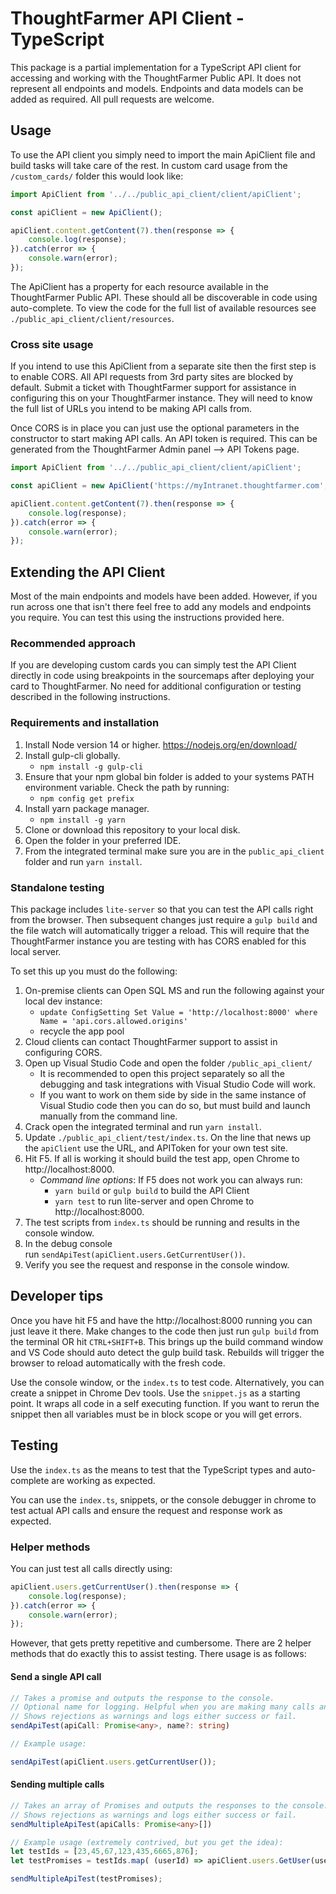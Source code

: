 # ThoughtFarmer API Client - TypeScript

This package is a partial implementation for a TypeScript API client for accessing and working with the ThoughtFarmer Public API. It does not represent all endpoints and models. Endpoints and data models can be added as required. All pull requests are welcome.

## Usage

To use the API client you simply need to import the main ApiClient file and build tasks will take care of the rest. In custom card usage from the `/custom_cards/` folder this would look like:

```typescript
import ApiClient from '../../public_api_client/client/apiClient';

const apiClient = new ApiClient();

apiClient.content.getContent(7).then(response => {
    console.log(response);
}).catch(error => {
    console.warn(error);
});

```

The ApiClient has a property for each resource available in the ThoughtFarmer Public API. These should all be discoverable in code using auto-complete. To view the code for the full list of available resources see `./public_api_client/client/resources`.

### Cross site usage

If you intend to use this ApiClient from a separate site then the first step is to enable CORS. All API requests from 3rd party sites are blocked by default. Submit a ticket with ThoughtFarmer support for assistance in configuring this on your ThoughtFarmer instance. They will need to know the full list of URLs you intend to be making API calls from.

Once CORS is in place you can just use the optional parameters in the constructor to start making API calls. An API token is required. This can be generated from the ThoughtFarmer Admin panel --> API Tokens page.

```typescript
import ApiClient from '../../public_api_client/client/apiClient';

const apiClient = new ApiClient('https://myIntranet.thoughtfarmer.com', '{apiToken}');

apiClient.content.getContent(7).then(response => {
    console.log(response);
}).catch(error => {
    console.warn(error);
});

```

## Extending the API Client

Most of the main endpoints and models have been added. However, if you run across one that isn't there feel free to add any models and endpoints you require. You can test this using the instructions provided here.

### Recommended approach

If you are developing custom cards you can simply test the API Client directly in code using breakpoints in the sourcemaps after deploying your card to ThoughtFarmer. No need for additional configuration or testing described in the following instructions.

### Requirements and installation

1) Install Node version 14 or higher. https://nodejs.org/en/download/
2) Install gulp-cli globally.
   - `npm install -g gulp-cli`
3) Ensure that your npm global bin folder is added to your systems PATH environment variable. Check the path by running:
   - `npm config get prefix`
4) Install yarn package manager.
   - `npm install -g yarn`
5) Clone or download this repository to your local disk.
6) Open the folder in your preferred IDE.
7) From the integrated terminal make sure you are in the `public_api_client` folder and run `yarn install`.

### Standalone testing

This package includes `lite-server` so that you can test the API calls right from the browser. Then subsequent changes just require a `gulp build` and the file watch will automatically trigger a reload. This will require that the ThoughtFarmer instance you are testing with has CORS enabled for this local server.

To set this up you must do the following:

 1. On-premise clients can Open SQL MS and run the following against your local dev instance:
    - `update ConfigSetting Set Value = 'http://localhost:8000' where Name = 'api.cors.allowed.origins'`
    - recycle the app pool
 2. Cloud clients can contact ThoughtFarmer support to assist in configuring CORS.
 3. Open up Visual Studio Code and open the folder `/public_api_client/`
    - It is recommended to open this project separately so all the debugging and task integrations with Visual Studio Code will work.
    - If you want to work on them side by side in the same instance of Visual Studio code then you can do so, but must build and launch manually from the command line.
 4. Crack open the integrated terminal and run `yarn install`.
 5. Update `./public_api_client/test/index.ts`. On the line that news up the `apiClient` use the URL, and APIToken for your own test site.
 6. Hit F5. If all is working it should build the test app, open Chrome to http://localhost:8000.
    - *Command line options*: If F5 does not work you can always run:
      - `yarn build` or `gulp build` to build the API Client
      - `yarn test` to run lite-server and open Chrome to http://localhost:8000. 
 7. The test scripts from `index.ts` should be running and results in the console window.
 8. In the debug console run `sendApiTest(apiClient.users.GetCurrentUser())`.
 9. Verify you see the request and response in the console window.

## Developer tips

Once you have hit F5 and have the http://localhost:8000 running you can just leave it there. Make changes to the code then just run `gulp build` from the terminal OR hit `CTRL+SHIFT+B`. This brings up the build command window and VS Code should auto detect the gulp build task. Rebuilds will trigger the browser to reload automatically with the fresh code.

Use the console window, or the `index.ts` to test code. Alternatively, you can create a snippet in Chrome Dev tools. Use the `snippet.js` as a starting point. It wraps all code in a self executing function. If you want to rerun the snippet then all variables must be in block scope or you will get errors.

## Testing

Use the `index.ts` as the means to test that the TypeScript types and auto-complete are working as expected.

You can use the `index.ts`, snippets, or the console debugger in chrome to test actual API calls and ensure the request and response work as expected.

### Helper methods

You can just test all calls directly using:

```typescript
apiClient.users.getCurrentUser().then(response => {
    console.log(response);
}).catch(error => {
    console.warn(error);
});
```

However, that gets pretty repetitive and cumbersome. There are 2 helper methods that do exactly this to assist testing. There usage is as follows:

#### Send a single API call

```typescript
// Takes a promise and outputs the response to the console.
// Optional name for logging. Helpful when you are making many calls and want to differentiate them in the console.
// Shows rejections as warnings and logs either success or fail.
sendApiTest(apiCall: Promise<any>, name?: string)

// Example usage:

sendApiTest(apiClient.users.getCurrentUser());

```

#### Sending multiple calls

```typescript
// Takes an array of Promises and outputs the responses to the console.
// Shows rejections as warnings and logs either success or fail.
sendMultipleApiTest(apiCalls: Promise<any>[])

// Example usage (extremely contrived, but you get the idea):
let testIds = [23,45,67,123,435,6665,876];
let testPromises = testIds.map( (userId) => apiClient.users.GetUser(userId, ['Floor', 'Role'] , true));

sendMultipleApiTest(testPromises);

```

